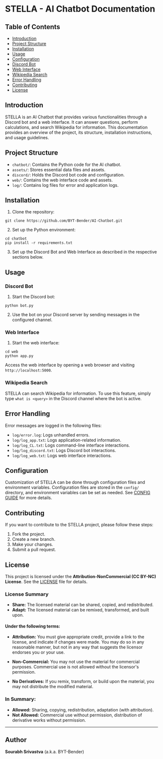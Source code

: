  # STELLA - AI Chatbot Documentation
 
 ## Table of Contents

 - [Introduction](#introduction)
 - [Project Structure](#project-structure)
 - [Installation](#installation)
 - [Usage](#usage)
 - [Configuration](#configuration)
 - [Discord Bot](#discord-bot)
 - [Web Interface](#web-interface)
 - [Wikipedia Search](#wikipedia-search)
 - [Error Handling](#error-handling)
 - [Contributing](#contributing)
 - [License](#license)

 ## Introduction
 
STELLA is an AI Chatbot that provides various functionalities through a Discord bot and a web interface. It can answer questions, perform calculations, and search Wikipedia for information. This documentation provides an overview of the project, its structure, installation instructions, and usage guidelines.

 ## Project Structure

 - `chatbot/`: Contains the Python code for the AI chatbot.
 - `assets/`: Stores essential data files and assets.
 - `discord/`: Holds the Discord bot code and configuration.
 - `web/`: Contains the web interface code and assets.
 - `log/`: Contains log files for error and application logs.

 ## Installation
 
1. Clone the repository:

```Shell
git clone https://github.com/BYT-Bender/AI-Chatbot.git
```

2. Set up the Python environment:

```Shell
cd chatbot
pip install -r requirements.txt
```

3. Set up the Discord Bot and Web Interface as described in the respective sections below.

 ## Usage
 
 ### Discord Bot
 
1. Start the Discord bot:

```Shell
python bot.py
```

2. Use the bot on your Discord server by sending messages in the configured channel.

 ### Web Interface
 
1. Start the web interface:

```Shell
cd web
python app.py
```

Access the web interface by opening a web browser and visiting `http://localhost:5000`.

 ### Wikipedia Search
 
STELLA can search Wikipedia for information. To use this feature, simply type `what is <query>` in the Discord channel where the bot is active.

## Error Handling

Error messages are logged in the following files:

 - `log/error.log`: Logs unhandled errors.
 - `log/log_app.txt`: Logs application-related information.
 - `log/log_CL.txt`: Logs command-line interface interactions.
 - `log/log_discord.txt`: Logs Discord bot interactions.
 - `log/log_web.txt`: Logs web interface interactions.

 ## Configuration
 
Customization of STELLA can be done through configuration files and environment variables. Configuration files are stored in the `config/` directory, and environment variables can be set as needed. See [CONFIG GUIDE](documentation/Configuration.md) for more details.

 ## Contributing

If you want to contribute to the STELLA project, please follow these steps:

1. Fork the project.
2. Create a new branch.
3. Make your changes.
4. Submit a pull request.

 ## License
 
This project is licensed under the **Attribution-NonCommercial (CC BY-NC) License**. See the [LICENSE](https://creativecommons.org/licenses/by-nc/4.0/) file for details.

### License Summary

- **Share:** The licensed material can be shared, copied, and redistributed.
- **Adapt:** The licensed material can be remixed, transformed, and built upon.

#### Under the following terms:

- **Attribution:** You must give appropriate credit, provide a link to the license, and indicate if changes were made. You may do so in any reasonable manner, but not in any way that suggests the licensor endorses you or your use.

- **Non-Commercial:** You may not use the material for commercial purposes. Commercial use is not allowed without the licensor's permission.

- **No Derivatives:** If you remix, transform, or build upon the material, you may not distribute the modified material.

### In Summary:

- **Allowed:** Sharing, copying, redistribution, adaptation (with attribution).
- **Not Allowed:** Commercial use without permission, distribution of derivative works without permission.

---

## Author

**Sourabh Srivastva** (a.k.a. BYT-Bender)
